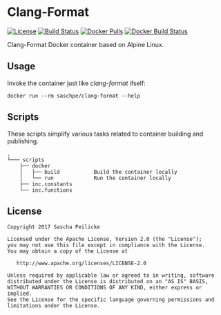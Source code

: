 # Clang-Format
[![License](http://img.shields.io/:license-apache-blue.svg)](http://www.apache.org/licenses/LICENSE-2.0.html)
[![Build Status](https://travis-ci.org/saschpe/docker-clang-format.svg?branch=master)](https://travis-ci.org/saschpe/docker-clang-format)
[![Docker Pulls](https://img.shields.io/docker/pulls/saschpe/clang-format.svg)]()
[![Docker Build Status](https://img.shields.io/docker/build/saschpe/clang-format.svg)]()

Clang-Format Docker container based on Alpine Linux.


## Usage
Invoke the container just like *clang-format* ifself:

    docker run --rm saschpe/clang-format --help


## Scripts
These scripts simplify various tasks related to container building and
publishing.

    .
    └─── scripts
        ├── docker
        │   ├── build           Build the container locally
        │   └── run             Run the container locally
        ├── inc.constants
        └── inc.functions


## License

    Copyright 2017 Sascha Peilicke

    Licensed under the Apache License, Version 2.0 (the "License");
    you may not use this file except in compliance with the License.
    You may obtain a copy of the License at

       http://www.apache.org/licenses/LICENSE-2.0

    Unless required by applicable law or agreed to in writing, software
    distributed under the License is distributed on an "AS IS" BASIS,
    WITHOUT WARRANTIES OR CONDITIONS OF ANY KIND, either express or implied.
    See the License for the specific language governing permissions and
    limitations under the License.
